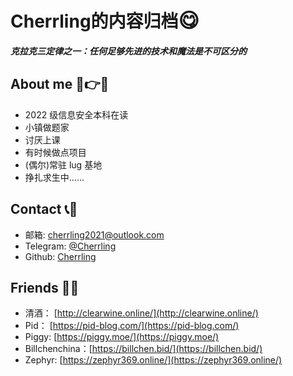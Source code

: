 # Cherrling的内容归档<font size=6>😋</font>

<!-- ![alt text](assets/README/6FE475F45003FA1E7961C5F6F1736203D7C120CD982A1A08A730B155D5336F0D.jpg ':size=200') -->

 ***克拉克三定律之⼀：任何足够先进的技术和魔法是不可区分的***

## About me 🤣👉🤡

* 2022 级信息安全本科在读
* 小镇做题家
* 讨厌上课
* 有时候做点项目
* (偶尔)常驻 lug 基地
* 挣扎求生中……

## Contact  📞🤪

* 邮箱: cherrling2021@outlook.com
* Telegram: [@Cherrling](https://t.me/cherrling)
* Github: [Cherrling](https://github.com/cherrling)

## Friends 📡😎

* 清酒： [http://clearwine.online/](http://clearwine.online/)
* Pid： [https://pid-blog.com/](https://pid-blog.com/)
* Piggy: [https://piggy.moe/](https://piggy.moe/)
* Billchenchina：[https://billchen.bid/](https://billchen.bid/)
* Zephyr: [https://zephyr369.online/](https://zephyr369.online/)

<!-- ![JEQG0zJ.png](https://iili.io/JEQG0zJ.png) -->
<!-- ![](https://p.sda1.dev/16/fa3777a0d6b4ab41b6e339a8657d0e2a/JEQG0zJ.png) -->
<!-- ![alt text](assets/README/JEQG0zJ.png) -->
